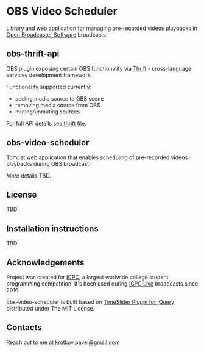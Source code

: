 # OBS Video Scheduler

Library and web application for managing pre-recorded videos playbacks in [Open Broadcaster Software](https://obsproject.com/) broadcasts.

## obs-thrift-api

OBS plugin exposing certain OBS functionality via [Thrift](https://thrift.apache.org/) - cross-language services development framework.

Functionality supported currently:
- adding media source to OBS scene
- removing media source from OBS
- muting/unmuting sources

For full API details see [thrift file](obs_thrift_server.thrift).

## obs-video-scheduler

Tomcat web application that enables scheduling of pre-recorded videos playbacks during OBS broadcast.

More details TBD.

## License
TBD

## Installation instructions
TBD

## Acknowledgements
Project was created for [ICPC](https://icpc.baylor.edu/), a largest worlwide college student programming competition.
It's been used during [ICPC Live](http://live.icpc.global/) broadcasts since 2016.

obs-video-scheduler is built based on [TimeSlider Plugin for jQuery](https://github.com/v-v-vishnevskiy/timeslider) distributed under The MIT License.

## Contacts
Reach out to me at krotkov.pavel@gmail.com
